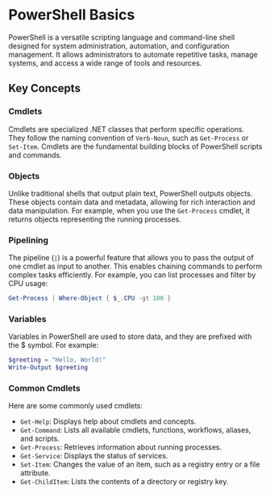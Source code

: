 # PowerShell Basics

PowerShell is a versatile scripting language and command-line shell designed for system administration, automation, and configuration management. It allows administrators to automate repetitive tasks, manage systems, and access a wide range of tools and resources.

## Key Concepts

### Cmdlets
Cmdlets are specialized .NET classes that perform specific operations. They follow the naming convention of `Verb-Noun`, such as `Get-Process` or `Set-Item`. Cmdlets are the fundamental building blocks of PowerShell scripts and commands.

### Objects
Unlike traditional shells that output plain text, PowerShell outputs objects. These objects contain data and metadata, allowing for rich interaction and data manipulation. For example, when you use the `Get-Process` cmdlet, it returns objects representing the running processes.

### Pipelining
The pipeline (`|`) is a powerful feature that allows you to pass the output of one cmdlet as input to another. This enables chaining commands to perform complex tasks efficiently. For example, you can list processes and filter by CPU usage:

```powershell
Get-Process | Where-Object { $_.CPU -gt 100 }
```

### Variables
Variables in PowerShell are used to store data, and they are prefixed with the $ symbol. For example:

```powershell
$greeting = "Hello, World!"
Write-Output $greeting
```

### Common Cmdlets
Here are some commonly used cmdlets:

- `Get-Help`: Displays help about cmdlets and concepts.
- `Get-Command`: Lists all available cmdlets, functions, workflows, aliases, and scripts.
- `Get-Process`: Retrieves information about running processes.
- `Get-Service`: Displays the status of services.
- `Set-Item`: Changes the value of an item, such as a registry entry or a file attribute.
- `Get-ChildItem`: Lists the contents of a directory or registry key.